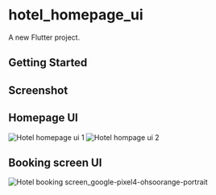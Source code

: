 # hotel_homepage_ui

A new Flutter project.

## Getting Started

## Screenshot

## Homepage UI
![Hotel homepage ui 1](https://user-images.githubusercontent.com/36195634/202915033-ea8aeb27-dabe-4781-9873-ab554173971a.png)
![Hotel hompage ui 2](https://user-images.githubusercontent.com/36195634/202915050-905f32e5-fa5c-4098-9152-74a4f6596a68.png)
## Booking screen UI
![Hotel booking screen_google-pixel4-ohsoorange-portrait](https://user-images.githubusercontent.com/36195634/204454031-5bdde713-3a05-42ae-8d3d-79443a239628.png)



